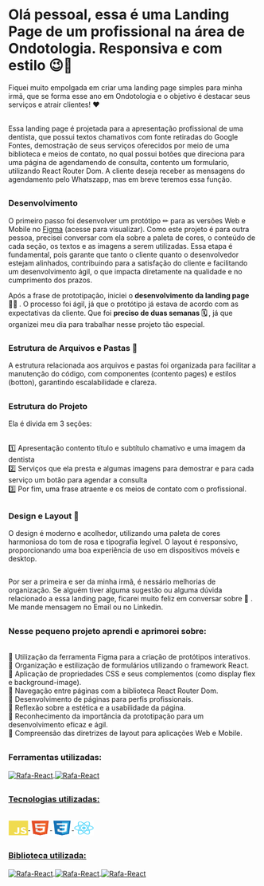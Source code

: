 <h1>Olá pessoal, essa é uma Landing Page de um profissional na área de Ondotologia. Responsiva e com estilo 😉🦷 </h1>

Fiquei muito empolgada em criar uma landing page simples para minha irmã, que se forma esse ano em Ondotologia e o objetivo é destacar seus serviços e atrair clientes! ❤ <br><br>

Essa landing page é projetada para a apresentação profissional de uma dentista, que possui textos chamativos com fonte retiradas do Google Fontes, demostração de seus serviços oferecidos por meio de uma biblioteca e meios de contato, no qual possui botões que direciona para uma página de agendamendo de consulta, contento um formulario, utilizando React Router Dom. A cliente deseja receber as mensagens do agendamento pelo Whatszapp, mas em breve teremos essa função.

##

<h3>Desenvolvimento </h3>

O primeiro passo foi desenvolver um protótipo ✏ para as versões Web e Mobile no <a href="https://www.figma.com/design/vjoOvxLKbwcw5dIyGmsTUX/Untitled?node-id=0-1&node-type=canvas&t=Jl0AsfvwkpvGvvO5-0">Figma</a> (acesse para visualizar). Como este projeto é para outra pessoa, precisei conversar com ela sobre a paleta de cores, o conteúdo de cada seção, os textos e as imagens a serem utilizadas. Essa etapa é fundamental, pois garante que tanto o cliente quanto o desenvolvedor estejam alinhados, contribuindo para a satisfação do cliente e facilitando um desenvolvimento ágil, o que impacta diretamente na qualidade e no cumprimento dos prazos.

Após a frase de prototipação, iniciei o <b> desenvolvimento da landing page 👩‍💻 </b>. O processo foi ágil, já que o protótipo já estava de acordo com as expectativas da cliente. Que foi <b>preciso de duas semanas 🗓 </b>, já que organizei meu dia para trabalhar nesse projeto tão especial.

##

<h3> Estrutura de Arquivos e Pastas 📂 </h3>
A estrutura relacionada aos arquivos e pastas foi organizada para facilitar a manutenção do código, com componentes (contento pages) e estilos (botton), garantindo escalabilidade e clareza.

##

<h3> Estrutura do Projeto </h3>
Ela é divida em 3 seções:

<br> 1️⃣ Apresentação contento título e subtítulo chamativo e uma imagem da dentista
<br> 2️⃣ Serviços que ela presta e algumas imagens para demostrar e para cada serviço um botão para agendar a consulta
<br> 3️⃣ Por fim, uma frase atraente e os meios de contato com o profissional.

##

<h3>Design e Layout 📃 </h3>

O design é moderno e acolhedor, utilizando uma paleta de cores harmoniosa do tom de rosa e tipografia legível. O layout é responsivo, proporcionando uma boa experiência de uso em dispositivos móveis e desktop.

## 

Por ser a primeira e ser da minha irmã, é nessário melhorias de organização. Se alguém tiver alguma sugestão ou alguma dúvida relacionado a essa landing page, ficarei muito feliz em conversar sobre 🥰 . Me mande mensagem no Email ou no Linkedin.

##

<h3>Nesse pequeno projeto aprendi e aprimorei sobre: </h3>

<br> 📌 Utilização da ferramenta Figma para a criação de protótipos interativos.
<br> 📌 Organização e estilização de formulários utilizando o framework React.
<br> 📌 Aplicação de propriedades CSS e seus complementos (como display flex e background-image).
<br> 📌 Navegação entre páginas com a biblioteca React Router Dom.
<br> 📌 Desenvolvimento de páginas para perfis profissionais.
<br> 📌 Reflexão sobre a estética e a usabilidade da página.
<br> 📌 Reconhecimento da importância da prototipação para um desenvolvimento eficaz e ágil.
<br> 📌 Compreensão das diretrizes de layout para aplicações Web e Mobile.

##

<h3>Ferramentas utilizadas:</h3>
<div>

  <a href="https://code.visualstudio.com">
    <img align="center" alt="Rafa-React" height="30" width="37" src="https://img.icons8.com/?size=48&id=9OGIyU8hrxW5&format=png">
  <a href="https://figma.com">
    <img align="center" alt="Rafa-React" height="30" width="37" src="https://cdn.iconscout.com/icon/free/png-256/free-figma-10516008-8630394.png?f=webp">
</div>

##

<h3>Tecnologias utilizadas:</h3>
<div style="display: inline_block"><br>
  <img align="center" alt="Rafa-Js" height="30" width="40" src="https://raw.githubusercontent.com/devicons/devicon/master/icons/javascript/javascript-plain.svg">
  <img align="center" alt="Rafa-HTML" height="30" width="40" src="https://raw.githubusercontent.com/devicons/devicon/master/icons/html5/html5-original.svg">
  <img align="center" alt="Rafa-CSS" height="30" width="40" src="https://raw.githubusercontent.com/devicons/devicon/master/icons/css3/css3-original.svg">
  <img align="center" alt="Rafa-React" height="30" width="40" src="https://raw.githubusercontent.com/devicons/devicon/master/icons/react/react-original.svg">
</div>

##

<h3>Biblioteca utilizada:</h3>
<div>
  <a href="https://react-icons.github.io/react-icons/">
    <img align="center" alt="Rafa-React" height="30" width="30" src="https://raw.githubusercontent.com/react-icons/react-icons/master/react-icons.svg">
</a>

<a href="https://reactrouter.com/en/main">
    <img align="center" alt="Rafa-React" height="30" width="45" src="https://encrypted-tbn0.gstatic.com/images?q=tbn:ANd9GcQ8NB7RThnWvPNaPHSEaBPkHRLo16WSYeg3fbsG3XwPzjYYzkEKz2JTsO7U-_st9xLd9B8&usqp=CAU">
</a>

<a href="https://fonts.google.com/">
    <img align="center" alt="Rafa-React" height="30" width="30" src="https://encrypted-tbn0.gstatic.com/images?q=tbn:ANd9GcSUP5DizHClmiEANb7443enra5h_mzpCzC_tQ&s">
</a>

</div>
